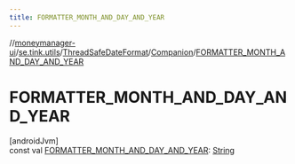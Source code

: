 ```yaml
---
title: FORMATTER_MONTH_AND_DAY_AND_YEAR
---
```

//[moneymanager-ui](../../../../index.html)/[se.tink.utils](../../index.html)/[ThreadSafeDateFormat](../index.html)/[Companion](index.html)/[FORMATTER_MONTH_AND_DAY_AND_YEAR](-f-o-r-m-a-t-t-e-r_-m-o-n-t-h_-a-n-d_-d-a-y_-a-n-d_-y-e-a-r.html)



# FORMATTER_MONTH_AND_DAY_AND_YEAR



[androidJvm]\
const val [FORMATTER_MONTH_AND_DAY_AND_YEAR](-f-o-r-m-a-t-t-e-r_-m-o-n-t-h_-a-n-d_-d-a-y_-a-n-d_-y-e-a-r.html): [String](https://kotlinlang.org/api/latest/jvm/stdlib/kotlin/-string/index.html)




